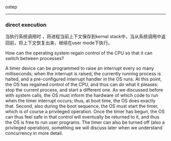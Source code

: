 ostep

---

### direct execution

当执行系统调用时 ，将进程当前上下文保存到kernal stack中，当从系统调用中返回前，将上下文恢复出来，继续在user mode下执行。

How can the operating system regain control of the CPU so that it can switch between processes?

A timer device can be programmed to raise an interrupt every
so many milliseconds; when the interrupt is raised, the currently running
process is halted, and a pre-configured interrupt handler in the OS runs.
At this point, the OS has regained control of the CPU, and thus can do
what it pleases: stop the current process, and start a different one.
As we discussed before with system calls, the OS must inform the
hardware of which code to run when the timer interrupt occurs; thus,
at boot time, the OS does exactly that. Second, also during the boot
sequence, the OS must start the timer, which is of course a privileged
operation. Once the timer has begun, the OS can thus feel safe in that
control will eventually be returned to it, and thus the OS is free to run
user programs. The timer can also be turned off (also a privileged operation), something we will discuss later when we understand concurrency
in more detail.



